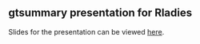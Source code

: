 ## gtsummary presentation for Rladies

Slides for the presentation can be viewed [here](https://margarethannum.github.io/gtsummary-presentation-rladies).
